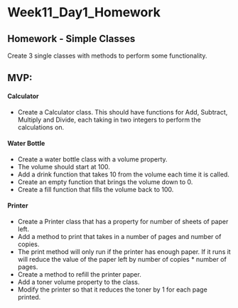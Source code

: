 # Week11_Day1_Homework

## Homework - Simple Classes

Create 3 single classes with methods to perform some functionality.

## MVP:

#### Calculator
* Create a Calculator class. This should have functions for Add, Subtract, Multiply and Divide, each taking in two integers to perform the calculations on.

#### Water Bottle
* Create a water bottle class with a volume property.
* The volume should start at 100.
* Add a drink function that takes 10 from the volume each time it is called.
* Create an empty function that brings the volume down to 0.
* Create a fill function that fills the volume back to 100.

#### Printer

* Create a Printer class that has a property for number of sheets of paper left.
* Add a method to print that takes in a number of pages and number of copies.
* The print method will only run if the printer has enough paper. If it runs it will reduce the value of the paper left by number of copies * number of pages.
* Create a method to refill the printer paper.
* Add a toner volume property to the class.
* Modify the printer so that it reduces the toner by 1 for each page printed.
